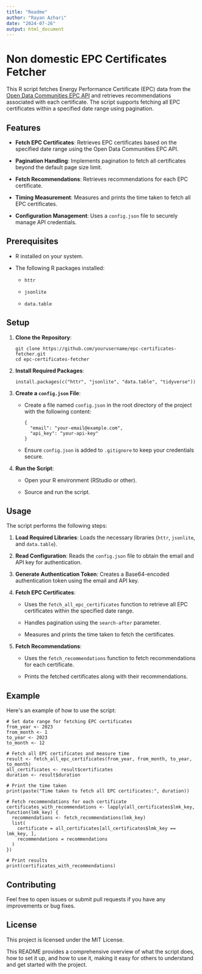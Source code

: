 ```yaml
---
title: "Readme"
author: "Rayan Azhari"
date: "2024-07-26"
output: html_document
---
```


# Non domestic EPC Certificates Fetcher

This R script fetches Energy Performance Certificate (EPC) data from the [Open Data Communities EPC API](https://epc.opendatacommunities.org/) and retrieves recommendations associated with each certificate. The script supports fetching all EPC certificates within a specified date range using pagination.

## Features

-   **Fetch EPC Certificates**: Retrieves EPC certificates based on the specified date range using the Open Data Communities EPC API.

-   **Pagination Handling**: Implements pagination to fetch all certificates beyond the default page size limit.

-   **Fetch Recommendations**: Retrieves recommendations for each EPC certificate.

-   **Timing Measurement**: Measures and prints the time taken to fetch all EPC certificates.

-   **Configuration Management**: Uses a `config.json` file to securely manage API credentials.

## Prerequisites

-   R installed on your system.

-   The following R packages installed:

    -   `httr`

    -   `jsonlite`

    -   `data.table`

## Setup

1.  **Clone the Repository**:

    ```{sh}
    git clone https://github.com/yourusername/epc-certificates-fetcher.git
    cd epc-certificates-fetcher

    ```

2.  **Install Required Packages**:

    ```{r}
    install.packages(c("httr", "jsonlite", "data.table", "tidyverse"))

    ```

3.  **Create a `config.json` File**:

    -   Create a file named `config.json` in the root directory of the project with the following content:

        ```{jason}
        {
          "email": "your-email@example.com",
          "api_key": "your-api-key"
        }

        ```

    -   Ensure `config.json` is added to `.gitignore` to keep your credentials secure.

4.  **Run the Script**:

    -   Open your R environment (RStudio or other).

    -   Source and run the script.

## Usage

The script performs the following steps:

1.  **Load Required Libraries**: Loads the necessary libraries (`httr`, `jsonlite`, and `data.table`).

2.  **Read Configuration**: Reads the `config.json` file to obtain the email and API key for authentication.

3.  **Generate Authentication Token**: Creates a Base64-encoded authentication token using the email and API key.

4.  **Fetch EPC Certificates**:

    -   Uses the `fetch_all_epc_certificates` function to retrieve all EPC certificates within the specified date range.

    -   Handles pagination using the `search-after` parameter.

    -   Measures and prints the time taken to fetch the certificates.

5.  **Fetch Recommendations**:

    -   Uses the `fetch_recommendations` function to fetch recommendations for each certificate.

    -   Prints the fetched certificates along with their recommendations.

## Example

Here's an example of how to use the script:

```{r}
# Set date range for fetching EPC certificates
from_year <- 2023
from_month <- 1
to_year <- 2023
to_month <- 12

# Fetch all EPC certificates and measure time
result <- fetch_all_epc_certificates(from_year, from_month, to_year, to_month)
all_certificates <- result$certificates
duration <- result$duration

# Print the time taken
print(paste("Time taken to fetch all EPC certificates:", duration))

# Fetch recommendations for each certificate
certificates_with_recommendations <- lapply(all_certificates$lmk_key, function(lmk_key) {
  recommendations <- fetch_recommendations(lmk_key)
  list(
    certificate = all_certificates[all_certificates$lmk_key == lmk_key, ],
    recommendations = recommendations
  )
})

# Print results
print(certificates_with_recommendations)

```

## Contributing

Feel free to open issues or submit pull requests if you have any improvements or bug fixes.

## License

This project is licensed under the MIT License.

This README provides a comprehensive overview of what the script does, how to set it up, and how to use it, making it easy for others to understand and get started with the project.

